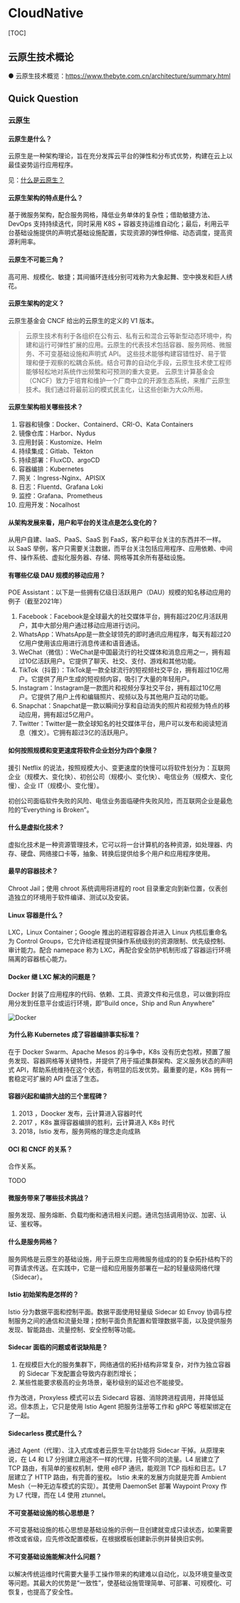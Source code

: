 # CloudNative

[TOC]

## 云原生技术概论

● 云原生技术概览：https://www.thebyte.com.cn/architecture/summary.html

## Quick Question

### 云原生

#### 云原生是什么？

云原生是一种架构理论，旨在充分发挥云平台的弹性和分布式优势，构建在云上以最佳姿势运行应用程序。

见：[什么是云原生？](https://zhuanlan.zhihu.com/p/150190166)

#### 云原生架构的特点是什么？

基于微服务架构，配合服务网格，降低业务单体的复杂性；借助敏捷方法、DevOps 支持持续迭代，同时采用 K8S + 容器支持运维自动化；最后，利用云平台基础设施提供的声明式基础设施配置，实现资源的弹性伸缩、动态调度，提高资源利用率。

#### 云原生不可能三角？

高可用、规模化、敏捷；其间循环连线分别可戏称为大象起舞、空中换发和巨人绣花。

#### 云原生架构的定义？

云原生基金会 CNCF 给出的云原生的定义的 V1 版本。

> 云原生技术有利于各组织在公有云、私有云和混合云等新型动态环境中，构建和运行可弹性扩展的应用。云原生的代表技术包括容器、服务网格、微服务、不可变基础设施和声明式 API。
> 这些技术能够构建容错性好、易于管理和便于观察的松耦合系统。结合可靠的自动化手段，云原生技术使工程师能够轻松地对系统作出频繁和可预测的重大变更。
> 云原生计算基金会（CNCF）致力于培育和维护一个厂商中立的开源生态系统，来推广云原生技术。我们通过将最前沿的模式民主化，让这些创新为大众所用。

#### 云原生架构相关哪些技术？

1. 容器和镜像：Docker、Containerd、CRI-O、Kata Containers
2. 镜像仓库：Harbor、Nydus
3. 应用封装：Kustomize、Helm
4. 持续集成：Gitlab、Tekton
5. 持续部署：FluxCD、argoCD
6. 容器编排：Kubernetes
7. 网关：Ingress-Nginx、APISIX
8. 日志：Fluentd、Grafana Loki
9. 监控：Grafana、Prometheus
10. 应用开发：Nocalhost

#### 从架构发展来看，用户和平台的关注点是怎么变化的？

从用户自建、IaaS、PaaS、SaaS 到 FaaS，客户和平台关注的东西并不一样。
以 SaaS 举例，客户只需要关注数据，而平台关注包括应用程序、应用依赖、中间件、操作系统、虚拟化服务器、存储、网格等其余所有基础设施。

#### 有哪些亿级 DAU 规模的移动应用？

POE Assistant：以下是一些拥有亿级日活跃用户（DAU）规模的知名移动应用的例子（截至2021年）

1. Facebook：Facebook是全球最大的社交媒体平台，拥有超过20亿月活跃用户，其中大部分用户通过移动应用进行访问。
2. WhatsApp：WhatsApp是一款全球领先的即时通讯应用程序，每天有超过20亿用户使用该应用进行消息传递和语音通话。
3. WeChat（微信）：WeChat是中国最流行的社交媒体和消息应用之一，拥有超过10亿活跃用户。它提供了聊天、社交、支付、游戏和其他功能。
4. TikTok（抖音）：TikTok是一款全球流行的短视频社交平台，拥有超过10亿用户。它提供了用户生成的短视频内容，吸引了大量的年轻用户。
5. Instagram：Instagram是一款图片和视频分享社交平台，拥有超过10亿用户。它提供了用户上传和编辑照片、视频以及与其他用户互动的功能。
6. Snapchat：Snapchat是一款以瞬间分享和自动消失的照片和视频为特点的移动应用，拥有超过5亿用户。
7. Twitter：Twitter是一款全球知名的社交媒体平台，用户可以发布和阅读短消息（推文）。它拥有超过3亿的活跃用户。

#### 如何按照规模和变更速度将软件企业划分为四个象限？

援引 Netflix 的说法，按照规模大小、变更速度的快慢可以将软件划分为：互联网企业（规模大、变化快）、初创公司（规模小、变化快）、电信业务（规模大、变化慢）、企业 IT（规模小、变化慢）。

初创公司面临软件失败的风险、电信业务面临硬件失败风险，而互联网企业是最危险的“Everything is Broken”。

#### 什么是虚拟化技术？

虚拟化技术是一种资源管理技术，它可以将一台计算机的各种资源，如处理器、内存、硬盘、网络接口卡等，抽象、转换后提供给多个用户和应用程序使用。

#### 最早的容器技术？

Chroot Jail；使用 chroot 系统调用将进程的 root 目录重定向到新位置，仪表创造独立的环境用于软件编译、测试以及安装。

#### Linux 容器是什么？

LXC，Linux Container；Google 推出的进程容器合并进入 Linux 内核后重命名为 Control Groups，它允许给进程提供操作系统级别的资源限制、优先级控制、审计能力。配合 namepace 称为 LXC，再配合安全防护机制形成了容器运行环境隔离的容器核心能力。

#### Docker 继 LXC 解决的问题是？

Docker 封装了应用程序的代码、依赖、工具、资源文件和元信息，可以做到将应用分发到任意平台或运行环境，即“Build once，Ship and Run Anywhere”

![Docker](https://mgear-image.oss-cn-shanghai.aliyuncs.com/image/other/20231118201706.png)

#### 为什么称 Kubernetes 成了容器编排事实标准？

在于 Docker Swarm、Apache Mesos 的斗争中，K8s 没有历史包袱，预置了服务发现、容器网格等关键特性，并提供了用于描述集群架构、定义服务状态的声明式 API，帮助系统维持在这个状态，有明显的后发优势。最重要的是，K8s 拥有一套稳定可扩展的 API 盘活了生态。

#### 容器兴起和编排大战的三个里程碑？

1. 2013 ，Doocker 发布，云计算进入容器时代
2. 2017 ，K8s 赢得容器编排的胜利，云计算进入 K8s 时代
3. 2018，Istio 发布，服务网格的理念走向成熟

#### OCI 和 CNCF 的关系？

合作关系。

TODO

#### 微服务带来了哪些技术挑战？

服务发现、服务熔断、负载均衡和通讯相关问题。通讯包括调用协议、加密、认证、鉴权等。

#### 什么是服务网格？

服务网格是云原生的基础设施，用于云原生应用微服务组成的的复杂拓扑结构下的可靠请求传送。在实践中，它是一组和应用服务部署在一起的轻量级网络代理（Sidecar）。

#### Istio 初始架构是怎样的？

Istio 分为数据平面和控制平面。数据平面使用轻量级 Sidecar 如 Envoy 协调与控制服务之间的通信和流量处理；控制平面负责配置和管理数据平面，以及提供服务发现、智能路由、流量控制、安全控制等功能。

#### Sidecar 面临的问题或者说缺陷是？

1. 在规模巨大化的服务集群下，网络通信的拓扑结构非常复杂，对作为独立容器的 Sidecar 下发配置会导致内存剧烈增长；
2. 某些性能要求极高的业务场景，毫秒级别的延迟也不能接受。

作为改进，Proxyless 模式可以去 Sidecard 容器、消除跨进程调用，并降低延迟。但本质上，它只是使用 Istio Agent 把服务注册等工作和 gRPC  等框架绑定在了一起。

#### Sidecarless 模式是什么？

通过 Agent（代理）、注入式库或者云原生平台功能将 Sidecar 干掉。从原理来说，在 L4 和 L7 分别建立用途不一样的代理，托管不同的流量。L4 层建立了 TCP 路由，有简单的鉴权机制，使用 eBFP 通讯，能观测 TCP 指标和日志。L7 层建立了 HTTP 路由，有完善的鉴权。
Istio 未来的发展方向就是完善 Ambient Mesh（一种无边车模式的实现）。其使用 DaemonSet 部署 Waypoint Proxy 作为 L7 代理，而在 L4 使用 ztunnel。

#### 不可变基础设施的核心思想是？

不可变基础设施的核心思想是基础设施的示例一旦创建就变成只读状态，如果需要修改或省级，应先修改配置模板，在根据模板创建新示例并替换旧实例。

#### 不可变基础设施能解决什么问题？

以解决传统运维时代需要大量手工操作带来的构建难以自动化，以及环境变量改变等问题。其最大的优势是“一致性”，使基础设施管理简单、可部署、可规模化、可恢复，也提高了安全性。
